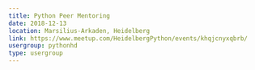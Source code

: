 ```yaml
---
title: Python Peer Mentoring
date: 2018-12-13
location: Marsilius-Arkaden, Heidelberg
link: https://www.meetup.com/HeidelbergPython/events/khqjcnyxqbrb/
usergroup: pythonhd
type: usergroup
---
```

